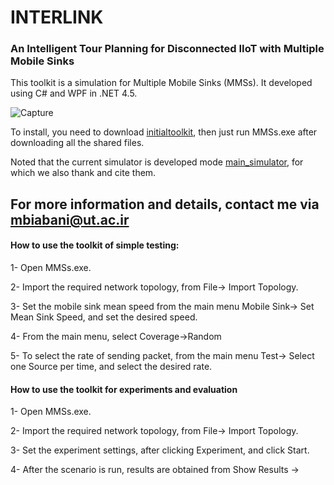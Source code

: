 # INTERLINK
<h3>An Intelligent Tour Planning for Disconnected  IIoT with Multiple Mobile Sinks</h3>

This toolkit is a simulation for Multiple Mobile Sinks (MMSs). It developed using C# and WPF in .NET 4.5. 


![Capture](https://user-images.githubusercontent.com/10537549/197042140-9ff3748d-20f2-4700-bb3c-3eee54a876b4.PNG)

To install, you need to download [initialtoolkit](http://staff.ustc.edu.cn/~anmande/miniflow/toolkit.rar), then just run MMSs.exe after downloading all the shared files.

Noted that the current simulator is developed mode [main_simulator](http://staff.ustc.edu.cn/~anmande/miniflow/), for which we also thank and cite them.

For more information and details, contact me via <mbiabani@ut.ac.ir>
-----------------------------------------------------------------------------------------------------

<h4>How to use the toolkit of simple testing:</h4>

1- Open MMSs.exe.

2- Import the required network topology, from File-> Import Topology.

3- Set the mobile sink mean speed from the main menu Mobile Sink-> Set Mean Sink Speed, and set the desired speed.

4- From the main menu, select Coverage->Random

5- To select the rate of sending packet, from the main menu Test-> Select one Source per time, and select the desired rate.


<h4>How to use the toolkit for experiments and evaluation</h4>

1- Open MMSs.exe.

2- Import the required network topology, from File-> Import Topology.

3- Set the experiment settings, after clicking Experiment, and click Start.

4- After the scenario is run, results are obtained from Show Results ->
